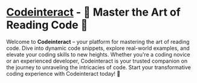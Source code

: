 # [Codeinteract](codeinteract.org) - 🚀 Master the Art of Reading Code 📖

Welcome to **Codeinteract** – your platform for mastering the art of reading code. Dive into dynamic code snippets, explore real-world examples, and elevate your coding skills to new heights. Whether you're a coding novice or an experienced developer, Codeinteract is your trusted companion on the journey to unraveling the intricacies of code. Start your transformative coding experience with Codeinteract today! 🎉
